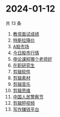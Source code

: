 # 2024-01-12

共 13 条

<!-- BEGIN ZHIHUSEARCH -->
<!-- 最后更新时间 Fri Jan 12 2024 21:11:35 GMT+0800 (China Standard Time) -->
1. [教资面试成绩](https://www.zhihu.com/search?q=教资面试成绩)
1. [特斯拉降价](https://www.zhihu.com/search?q=特斯拉降价)
1. [A股市场](https://www.zhihu.com/search?q=A股市场)
1. [今日股市行情](https://www.zhihu.com/search?q=今日股市行情)
1. [申论课程哪个老师好](https://www.zhihu.com/search?q=申论课程哪个老师好)
1. [在职研究生](https://www.zhihu.com/search?q=在职研究生)
1. [剪辑软件](https://www.zhihu.com/search?q=剪辑软件)
1. [剪辑素材](https://www.zhihu.com/search?q=剪辑素材)
1. [剪辑音乐](https://www.zhihu.com/search?q=剪辑音乐)
1. [剪辑思维](https://www.zhihu.com/search?q=剪辑思维)
1. [中国人民警察节](https://www.zhihu.com/search?q=中国人民警察节)
1. [剪辑短视频](https://www.zhihu.com/search?q=剪辑短视频)
1. [写作赚钱平台](https://www.zhihu.com/search?q=写作赚钱平台)
<!-- END ZHIHUSEARCH -->
